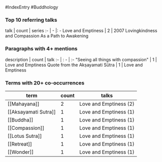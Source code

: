 #IndexEntry #Buddhology

### Top 10 referring talks
talk | count | series
:- | - |: -
<a data-href="Love and Emptiness" class="internal-link">Love and Emptiness</a> | 2 | <a data-href="2007 Lovingkindness and Compassion As a Path to Awakening" class="internal-link">2007 Lovingkindness and Compassion As a Path to Awakening</a>

### Paragraphs with 4+ mentions
description | count | talk
:- | : - | :-
<a aria-label-position="top" aria-label="Love and Emptiness > Seeing all things with compassion" data-href="Love and Emptiness#Seeing all things with compassion" class="internal-link">&quot;Seeing all things with compassion&quot;</a> | 1 | <a data-href="Love and Emptiness" class="internal-link">Love and Emptiness</a>
<a aria-label-position="top" aria-label="Love and Emptiness > Quote from the Akṣayamati Sūtra" data-href="Love and Emptiness#Quote from the Akṣayamati Sūtra" class="internal-link">Quote from the Akṣayamati Sūtra</a> | 1 | <a data-href="Love and Emptiness" class="internal-link">Love and Emptiness</a>

### Terms with 20+ co-occurrences
term | count | talks
-|-|-
[[Mahayana]] | 2 | <span class="counts"><a data-href="Love and Emptiness" class="internal-link">Love and Emptiness</a> (2)</span> 
[[Aksayamati Sutra]] | 1 | <span class="counts"><a data-href="Love and Emptiness" class="internal-link">Love and Emptiness</a> (1)</span> 
[[Buddha]] | 1 | <span class="counts"><a data-href="Love and Emptiness" class="internal-link">Love and Emptiness</a> (1)</span> 
[[Compassion]] | 1 | <span class="counts"><a data-href="Love and Emptiness" class="internal-link">Love and Emptiness</a> (1)</span> 
[[Lotus Sutra]] | 1 | <span class="counts"><a data-href="Love and Emptiness" class="internal-link">Love and Emptiness</a> (1)</span> 
[[Retreat]] | 1 | <span class="counts"><a data-href="Love and Emptiness" class="internal-link">Love and Emptiness</a> (1)</span> 
[[Wonder]] | 1 | <span class="counts"><a data-href="Love and Emptiness" class="internal-link">Love and Emptiness</a> (1)</span> 

